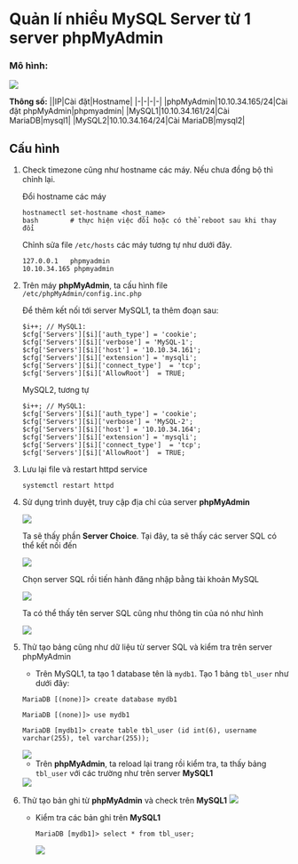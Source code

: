 # Quản lí nhiều MySQL Server từ 1 server phpMyAdmin

### Mô hình:

<img src="..\images\Screenshot_32.png">

**Thông số:**
||IP|Cài đặt|Hostname|
|-|-|-|-|
|phpMyAdmin|10.10.34.165/24|Cài đặt phpMyAdmin|phpmyadmin|
|MySQL1|10.10.34.161/24|Cài MariaDB|mysql1|
|MySQL2|10.10.34.164/24|Cài MariaDB|mysql2|

## Cấu hình 
1. Check timezone cũng như hostname các máy. Nếu chưa đồng bộ thì chỉnh lại.

    Đổi hostname các máy
    ```
    hostnamectl set-hostname <host_name>
    bash        # thực hiện việc đổi hoặc có thể reboot sau khi thay đổi
    ```
    
    Chỉnh sửa file `/etc/hosts` các máy tương tự như dưới đây.
    ```
    127.0.0.1   phpmyadmin
    10.10.34.165 phpmyadmin
    ```

2. Trên máy **phpMyAdmin**, ta cấu hình file `/etc/phpMyAdmin/config.inc.php`
    
    Để thêm kết nối tới server MySQL1, ta thêm đoạn sau:
    ```
    $i++; // MySQL1:
    $cfg['Servers'][$i]['auth_type'] = 'cookie';
    $cfg['Servers'][$i]['verbose'] = 'MySQL-1';
    $cfg['Servers'][$i]['host'] = '10.10.34.161';
    $cfg['Servers'][$i]['extension'] = 'mysqli';
    $cfg['Servers'][$i]['connect_type']  = 'tcp';
    $cfg['Servers'][$i]['AllowRoot']  = TRUE;
    ```

    MySQL2, tương tự
    ```
    $i++; // MySQL1:
    $cfg['Servers'][$i]['auth_type'] = 'cookie';
    $cfg['Servers'][$i]['verbose'] = 'MySQL-2';
    $cfg['Servers'][$i]['host'] = '10.10.34.164';
    $cfg['Servers'][$i]['extension'] = 'mysqli';
    $cfg['Servers'][$i]['connect_type']  = 'tcp';
    $cfg['Servers'][$i]['AllowRoot']  = TRUE;
    ```

3. Lưu lại file và restart httpd service
    ```
    systemctl restart httpd
    ```

4. Sử dụng trình duyệt, truy cập địa chỉ của server **phpMyAdmin**

    <img src="..\images\Screenshot_33.png">

    Ta sẽ thấy phần **Server Choice**. Tại đây, ta sẽ thấy các server SQL có thể kết nối đến

    <img src="..\images\Screenshot_34.png">

    Chọn server SQL rồi tiến hành đăng nhập bằng tài khoản MySQL

    <img src="..\images\Screenshot_35.png">

    Ta có thể thấy tên server SQL cũng như thông tin của nó như hình

    <img src="..\images\Screenshot_36.png">

5. Thử tạo bảng cũng như dữ liệu từ server SQL và kiểm tra trên server phpMyAdmin
    - Trên MySQL1, ta tạo 1 database tên là `mydb1`. Tạo 1 bảng `tbl_user` như dưới đây:
    ```
    MariaDB [(none)]> create database mydb1

    MariaDB [(none)]> use mydb1

    MariaDB [mydb1]> create table tbl_user (id int(6), username varchar(255), tel varchar(255));
    ```

    <img src="..\images\Screenshot_37.png">

    - Trên **phpMyAdmin**, ta reload lại trang rồi kiểm tra, ta thấy bảng `tbl_user` với các trường như trên server **MySQL1**

    <img src="..\images\Screenshot_38.png">

6. Thử tạo bản ghi từ **phpMyAdmin** và check trên **MySQL1**
    <img src="..\images\Screenshot_39.png">

    - Kiểm tra các bản ghi trên **MySQL1**
        ```
        MariaDB [mydb1]> select * from tbl_user;
        ```

        <img src="..\images\Screenshot_40.png">